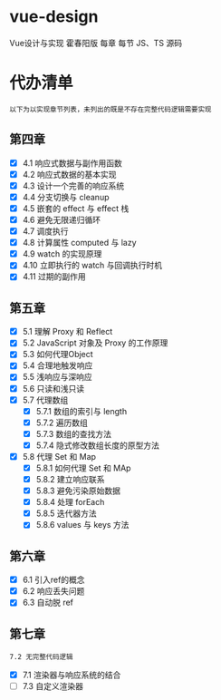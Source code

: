 # vue-design

Vue设计与实现 霍春阳版 每章 每节 JS、TS 源码


# 代办清单
    以下为以实现章节列表，未列出的既是不存在完整代码逻辑需要实现

## 第四章
- [x] 4.1 响应式数据与副作用函数 
- [x] 4.2 响应式数据的基本实现 
- [x] 4.3 设计一个完善的响应系统 
- [x] 4.4 分支切换与 cleanup 
- [x] 4.5 嵌套的 effect 与 effect 栈
- [x] 4.6 避免无限递归循环
- [x] 4.7 调度执行
- [x] 4.8 计算属性 computed 与 lazy
- [x] 4.9 watch 的实现原理
- [x] 4.10 立即执行的 watch 与回调执行时机
- [x] 4.11 过期的副作用

## 第五章
- [x] 5.1 理解 Proxy 和 Reflect 
- [x] 5.2 JavaScript 对象及 Proxy 的工作原理
- [x] 5.3 如何代理Object 
- [x] 5.4 合理地触发响应 
- [x] 5.5 浅响应与深响应
- [x] 5.6 只读和浅只读
- [x] 5.7 代理数组
  - [x] 5.7.1 数组的索引与 length
  - [x] 5.7.2 遍历数组
  - [x] 5.7.3 数组的查找方法
  - [x] 5.7.4 隐式修改数组长度的原型方法
- [x] 5.8 代理 Set 和 Map
  - [x] 5.8.1 如何代理 Set 和 MAp
  - [x] 5.8.2 建立响应联系
  - [x] 5.8.3 避免污染原始数据
  - [x] 5.8.4 处理 forEach
  - [x] 5.8.5 迭代器方法
  - [x] 5.8.6 values 与 keys 方法

## 第六章
- [x] 6.1 引入ref的概念 
- [x] 6.2 响应丢失问题
- [x] 6.3 自动脱 ref

## 第七章
    7.2 无完整代码逻辑
- [x] 7.1 渲染器与响应系统的结合
- [ ] 7.3 自定义渲染器 